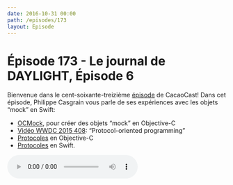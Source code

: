 ```yaml
---
date: 2016-10-31 00:00
path: /episodes/173
layout: Episode
---
```

# Épisode 173 - Le journal de DAYLIGHT, Épisode 6
<p>Bienvenue dans le cent-soixante-treizième <a href="https://cacaocast.com/media/cacaocast_173_daylight_06.mp3">épisode</a> de CacaoCast! Dans cet épisode, Philippe Casgrain vous parle de ses expériences avec les objets “mock” en Swift:</p><ul><li><a href="http://ocmock.org">OCMock</a>, pour créer des objets “mock” en Objective-C<br/></li><li><a href="https://developer.apple.com/videos/play/wwdc2015/408/">Vidéo WWDC 2015 408</a>: “Protocol-oriented programming”</li><li><a href="https://developer.apple.com/library/content/documentation/Cocoa/Conceptual/ProgrammingWithObjectiveC/WorkingwithProtocols/WorkingwithProtocols.html">Protocoles</a> en Objective-C</li><li><a href="https://developer.apple.com/library/content/documentation/Swift/Conceptual/Swift_Programming_Language/Protocols.html">Protocoles</a> en Swift.<br/></li></ul>
<p><audio controls><source src="https://cacaocast.com/media/cacaocast_173_daylight_06.mp3" type="audio/mpeg"><source src="https://cacaocast.com/media/cacaocast_173_daylight_06.mp3" type="audio/mp4">Votre navigateur ne supporte pas l'élément audio / Your browser does not support the audio element.</audio></p>

